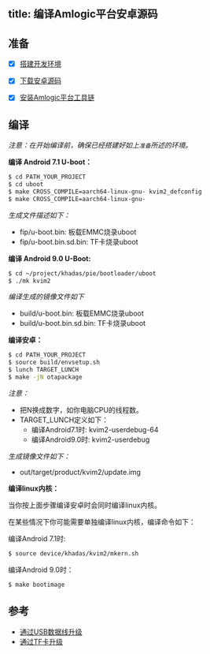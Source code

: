 title: 编译Amlogic平台安卓源码
---


## 准备
- [x] [搭建开发环境](http://source.android.com/source/initializing.html)
- [x] [下载安卓源码](/android/zh-cn/vim2/DownloadAndroidSourceCode.html)
- [x] [安装Amlogic平台工具链](/android/zh-cn/vim2/InstallToolchains.html)


## 编译
*注意：在开始编译前，确保已经搭建好如上`准备`所述的环境。*

**编译 Android 7.1 U-boot：**
```sh
$ cd PATH_YOUR_PROJECT
$ cd uboot
$ make CROSS_COMPILE=aarch64-linux-gnu- kvim2_defconfig
$ make CROSS_COMPILE=aarch64-linux-gnu-
```
*生成文件描述如下：*

* fip/u-boot.bin: 板载EMMC烧录uboot
* fip/u-boot.bin.sd.bin: TF卡烧录uboot

**编译 Android 9.0 U-Boot:**
```sh
$ cd ~/project/khadas/pie/bootloader/uboot
$ ./mk kvim2
```
*编译生成的镜像文件如下*

* build/u-boot.bin: 板载EMMC烧录uboot
* build/u-boot.bin.sd.bin: TF卡烧录uboot


**编译安卓：**
```sh
$ cd PATH_YOUR_PROJECT
$ source build/envsetup.sh
$ lunch TARGET_LUNCH
$ make -jN otapackage
```
*注意：*


* 把N换成数字，如你电脑CPU的线程数。
* TARGET_LUNCH定义如下：
  * 编译Android7.1时: kvim2-userdebug-64
  * 编译Android9.0时: kvim2-userdebug

*生成镜像文件如下：*

* out/target/product/kvim2/update.img


**编译linux内核：**

当你按上面步骤编译安卓时会同时编译linux内核。

在某些情况下你可能需要单独编译linux内核，编译命令如下：

编译Android 7.1时:
```sh
$ source device/khadas/kvim2/mkern.sh
```

编译Android 9.0时：
```sh
$ make bootimage
```

## 参考
* [通过USB数据线升级](/android/zh-cn/vim2/UpgradeViaUSBCable.html)
* [通过TF卡升级](/android/zh-cn/vim2/UpgradeViaTFBurningCard.html)
